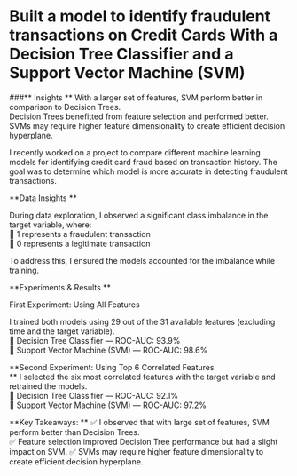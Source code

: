 # Built a model to identify fraudulent transactions on Credit Cards With a Decision Tree Classifier and a Support Vector Machine (SVM)

###** Insights  **
With a larger set of features, SVM perform better in comparison to Decision Trees.  
Decision Trees benefitted from feature selection and performed better.  
SVMs may require higher feature dimensionality to create efficient decision hyperplane.


I recently worked on a project to compare different machine learning models for identifying credit card fraud based on transaction history. The goal was to determine which model is more accurate in detecting fraudulent transactions.

**Data Insights  **

During data exploration, I observed a significant class imbalance in the target variable, where:  
🔹 1 represents a fraudulent transaction   
🔹 0 represents a legitimate transaction  
  
To address this, I ensured the models accounted for the imbalance while training.  

**Experiments & Results  **

First Experiment: Using All Features  

I trained both models using 29 out of the 31 available features (excluding time and the target variable).   
🔹 Decision Tree Classifier — ROC-AUC: 93.9%   
🔹 Support Vector Machine (SVM) — ROC-AUC: 98.6%  

**Second Experiment: Using Top 6 Correlated Features  
**
I selected the six most correlated features with the target variable and retrained the models.  
🔹 Decision Tree Classifier — ROC-AUC: 92.1%   
🔹 Support Vector Machine (SVM) — ROC-AUC: 97.2%  

**Key Takeaways:
**
✅ I observed that with large set of features, SVM perform better than Decision Trees.  
✅ Feature selection improved Decision Tree performance but had a slight impact on SVM. 
✅ SVMs may require higher feature dimensionality to create efficient decision hyperplane.
